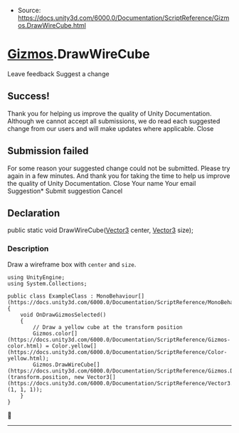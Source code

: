 * Source: https://docs.unity3d.com/6000.0/Documentation/ScriptReference/Gizmos.DrawWireCube.html

#  [Gizmos](https://docs.unity3d.com/6000.0/Documentation/ScriptReference/Gizmos.html).DrawWireCube
Leave feedback
Suggest a change
## Success!
Thank you for helping us improve the quality of Unity Documentation. Although we cannot accept all submissions, we do read each suggested change from our users and will make updates where applicable.
Close
## Submission failed
For some reason your suggested change could not be submitted. Please <a>try again</a> in a few minutes. And thank you for taking the time to help us improve the quality of Unity Documentation.
Close
Your name Your email Suggestion* Submit suggestion
Cancel
## Declaration
public static void DrawWireCube([Vector3](https://docs.unity3d.com/6000.0/Documentation/ScriptReference/Vector3.html) center, [Vector3](https://docs.unity3d.com/6000.0/Documentation/ScriptReference/Vector3.html) size); 
### Description
Draw a wireframe box with `center` and `size`.
```
using UnityEngine;
using System.Collections;  
  
public class ExampleClass : MonoBehaviour[](https://docs.unity3d.com/6000.0/Documentation/ScriptReference/MonoBehaviour.html)
{
    void OnDrawGizmosSelected()
    {
        // Draw a yellow cube at the transform position
        Gizmos.color[](https://docs.unity3d.com/6000.0/Documentation/ScriptReference/Gizmos-color.html) = Color.yellow[](https://docs.unity3d.com/6000.0/Documentation/ScriptReference/Color-yellow.html);
        Gizmos.DrawWireCube[](https://docs.unity3d.com/6000.0/Documentation/ScriptReference/Gizmos.DrawWireCube.html)(transform.position, new Vector3[](https://docs.unity3d.com/6000.0/Documentation/ScriptReference/Vector3.html)(1, 1, 1));
    }
}

```

* * *
